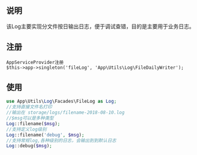 ## 说明
该Log主要实现分文件按日输出日志，便于调试查错，目的是主要用于业务日志。

## 注册
```
AppServiceProvider注册
$this->app->singleton('fileLog', 'App\Utils\Log\FileDailyWriter');
```

## 使用
```php
use App\Utils\Log\Facades\FileLog as Log;
//支持直接文件名打印
//输出在 storage/logs/filename-2018-08-10.log
//$msg可以是多种类型
Log::filename($msg);
//支持定义log级别
Log::filename('debug', $msg);
//支持常规log,各种级别的日志，会输出到到默认日志
Log::debug($msg);
```

